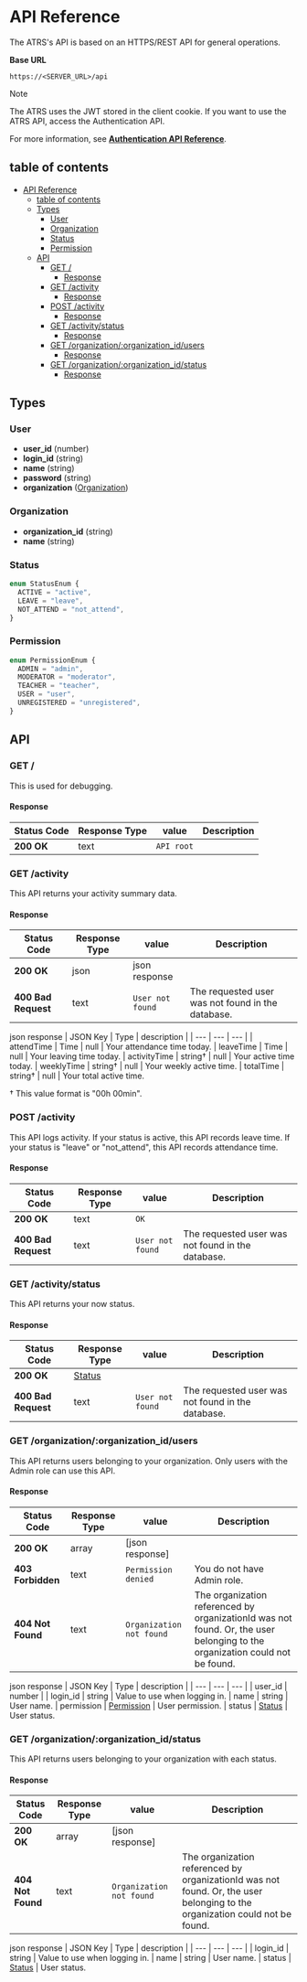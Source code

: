 # API Reference
The ATRS's API is based on an HTTPS/REST API for general operations.

**Base URL**

`https://<SERVER_URL>/api`

> [!NOTE]
> The ATRS uses the JWT stored in the client cookie. If you want to use the ATRS API, access the Authentication API.
>
> For more information, see [**Authentication API Reference**](./API_Reference.md).


## table of contents
- [API Reference](#api-reference)
  - [table of contents](#table-of-contents)
  - [Types](#types)
    - [User](#user)
    - [Organization](#organization)
    - [Status](#status)
    - [Permission](#permission)
  - [API](#api)
    - [GET /](#get-)
      - [Response](#response)
    - [GET /activity](#get-activity)
      - [Response](#response-1)
    - [POST /activity](#post-activity)
      - [Response](#response-2)
    - [GET /activity/status](#get-activitystatus)
      - [Response](#response-3)
    - [GET /organization/:organization\_id/users](#get-organizationorganization_idusers)
      - [Response](#response-4)
    - [GET /organization/:organization\_id/status](#get-organizationorganization_idstatus)
      - [Response](#response-5)


## Types

### User
- **user_id** (number)
- **login_id** (string)
- **name** (string)
- **password** (string)
- **organization** ([Organization](#organization))

### Organization
- **organization_id** (string)
- **name** (string)

### Status
```ts
enum StatusEnum {
  ACTIVE = "active",
  LEAVE = "leave",
  NOT_ATTEND = "not_attend",
}
```

### Permission
```ts
enum PermissionEnum {
  ADMIN = "admin",
  MODERATOR = "moderator",
  TEACHER = "teacher",
  USER = "user",
  UNREGISTERED = "unregistered",
}
```


## API
### GET /
This is used for debugging.

#### Response
| Status Code | Response Type | value | Description |
| --- | --- | --- | --- |
| **200 OK** | text | `API root` |


### GET /activity
This API returns your activity summary data.

#### Response
| Status Code | Response Type | value | Description |
| --- | --- | --- | --- |
| **200 OK** | json | json response |
| **400 Bad Request** | text | `User not found` | The requested user was not found in the database.

json response
| JSON Key | Type | description |
| --- | --- | --- |
| attendTime | Time \| null | Your attendance time today.
| leaveTime | Time \| null | Your leaving time today.
| activityTime | string† \| null | Your active time today.
| weeklyTime | string† \| null | Your weekly active time.
| totalTime | string† \| null | Your total active time.

† This value format is "00h 00min".


### POST /activity
This API logs activity. If your status is active, this API records leave time. If your status is "leave" or "not_attend", this API records attendance time.

#### Response
| Status Code | Response Type | value | Description |
| --- | --- | --- | --- |
| **200 OK** | text | `OK` |
| **400 Bad Request** | text | `User not found` | The requested user was not found in the database.


### GET /activity/status
This API returns your now status.

#### Response
| Status Code | Response Type | value | Description |
| --- | --- | --- | --- |
| **200 OK** | [Status](#status) |  |
| **400 Bad Request** | text | `User not found` | The requested user was not found in the database.


### GET /organization/:organization_id/users
This API returns users belonging to your organization. Only users with the Admin role can use this API.

#### Response
| Status Code | Response Type | value | Description |
| --- | --- | --- | --- |
| **200 OK** | array | [json response] |
| **403 Forbidden** | text | `Permission denied` | You do not have Admin role.
| **404 Not Found** | text | `Organization not found` | The organization referenced by organizationId was not found. Or, the user belonging to the organization could not be found.

json response
| JSON Key | Type | description |
| --- | --- | --- |
| user_id | number |
| login_id | string | Value to use when logging in.
| name | string | User name.
| permission | [Permission](#permission) | User permission.
| status | [Status](#status) | User status.


### GET /organization/:organization_id/status
This API returns users belonging to your organization with each status.

#### Response
| Status Code | Response Type | value | Description |
| --- | --- | --- | --- |
| **200 OK** | array | [json response] |
| **404 Not Found** | text | `Organization not found` | The organization referenced by organizationId was not found. Or, the user belonging to the organization could not be found.

json response
| JSON Key | Type | description |
| --- | --- | --- |
| login_id | string | Value to use when logging in.
| name | string | User name.
| status | [Status](#status) | User status.